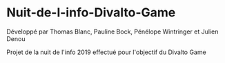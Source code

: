 # Nuit-de-l-info-Divalto-Game
Développé par Thomas Blanc, Pauline Bock, Pénélope Wintringer et Julien Denou


Projet de la nuit de l'info 2019 effectué pour l'objectif du Divalto Game
